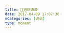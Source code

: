```yaml
---
title: 🤪🤪@徐婧璇
date: 2017-04-09 17:07:30
mCategories: [说说]
type: moment
---
```


<div id="pics-20170409170730"></div>

<script src="/lib/moment/pics.js"></script>
<script>
var data = [
    {"link": "2017-04-09_000000.jpeg", "type": "shuoshuo"}
];
picsRender(data, "pics-20170409170730");
</script>
